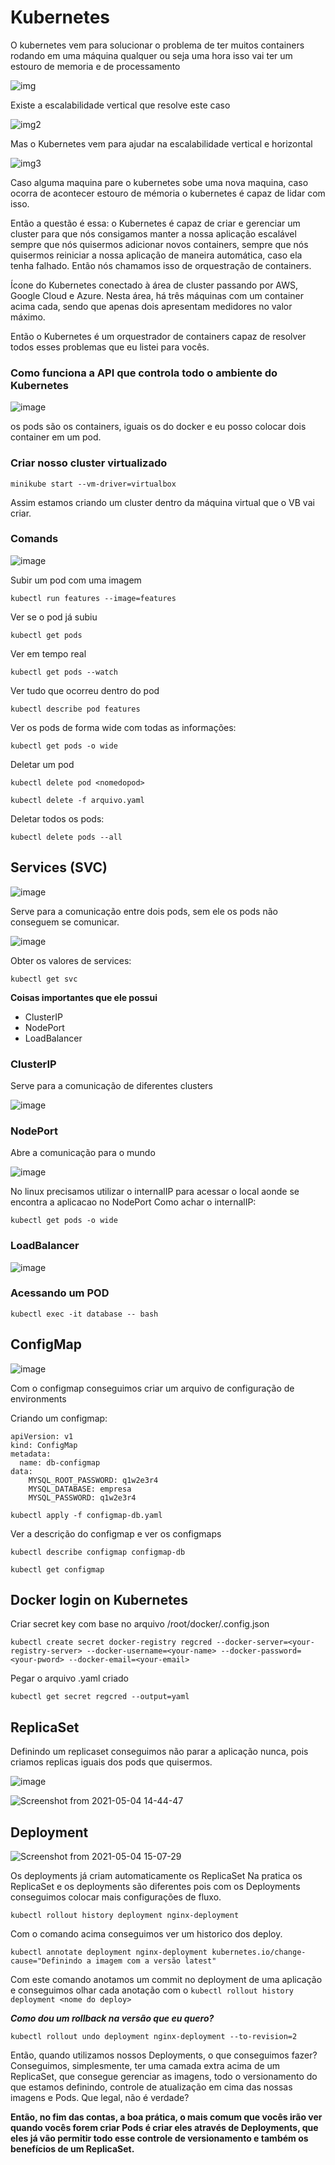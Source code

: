 # Kubernetes

O kubernetes vem para solucionar o problema de ter muitos containers rodando em uma máquina qualquer ou seja uma hora isso vai ter um estouro de memoria e de processamento 

![img](https://caelum-online-public.s3.amazonaws.com/kubernetes/Transcri%C3%A7%C3%A3o+Externa/Imagens/aula1_video2_imagem3.PNG)

Existe a escalabilidade vertical que resolve este caso

![img2](https://caelum-online-public.s3.amazonaws.com/kubernetes/Transcri%C3%A7%C3%A3o+Externa/Imagens/aula1_video2_imagem4.PNG)

Mas o Kubernetes vem para ajudar na escalabilidade vertical e horizontal 

![img3](https://caelum-online-public.s3.amazonaws.com/kubernetes/Transcri%C3%A7%C3%A3o+Externa/Imagens/aula1_video2_imagem5.PNG)

Caso alguma maquina pare o kubernetes sobe uma nova maquina, caso ocorra de acontecer estouro de mémoria o kubernetes é capaz de lidar com isso.

Então a questão é essa: o Kubernetes é capaz de criar e gerenciar um cluster para que nós consigamos manter a nossa aplicação escalável sempre que nós quisermos adicionar novos containers, sempre que nós quisermos reiniciar a nossa aplicação de maneira automática, caso ela tenha falhado. Então nós chamamos isso de orquestração de containers.

Ícone do Kubernetes conectado à área de cluster passando por AWS, Google Cloud e Azure. Nesta área, há três máquinas com um container acima cada, sendo que apenas dois apresentam medidores no valor máximo.

Então o Kubernetes é um orquestrador de containers capaz de resolver todos esses problemas que eu listei para vocês.

### Como funciona a API que controla todo o ambiente do Kubernetes

![image](https://user-images.githubusercontent.com/48387196/116601254-ac418000-a900-11eb-9bbf-62001c345858.png)

os pods são os containers, iguais os do docker e eu posso colocar dois container em um pod.

### Criar nosso cluster virtualizado

```
minikube start --vm-driver=virtualbox
```

Assim estamos criando um cluster dentro da máquina virtual que o VB vai criar.

### Comands 

![image](https://user-images.githubusercontent.com/48387196/116742918-81256200-a9ce-11eb-980a-3d9cdf899852.png)

Subir um pod com uma imagem 

```
kubectl run features --image=features
```

Ver se o pod já subiu

```
kubectl get pods 
```

Ver em tempo real

```
kubectl get pods --watch
```

Ver tudo que ocorreu dentro do pod

```
kubectl describe pod features
```

Ver os pods de forma wide com todas as informações:

```
kubectl get pods -o wide
```

Deletar um pod 

``` 
kubectl delete pod <nomedopod>
```
```
kubectl delete -f arquivo.yaml
```
Deletar todos os pods:
```
kubectl delete pods --all
```

## Services (SVC)

![image](https://user-images.githubusercontent.com/48387196/116743021-ab771f80-a9ce-11eb-98fd-939a84e98db4.png)

Serve para a comunicação entre dois pods, sem ele os pods não conseguem se comunicar.

![image](https://user-images.githubusercontent.com/48387196/116743299-1c1e3c00-a9cf-11eb-803c-06db4ddd6177.png)

Obter os valores de services:

```
kubectl get svc
```

**Coisas importantes que ele possui**

- ClusterIP
- NodePort
- LoadBalancer

### ClusterIP

Serve para a comunicação de diferentes clusters

![image](https://user-images.githubusercontent.com/48387196/116743408-4243dc00-a9cf-11eb-98e4-36f02dfc0a23.png)

### NodePort

Abre a comunicação para o mundo

![image](https://user-images.githubusercontent.com/48387196/116749208-f85ef400-a9d6-11eb-8103-1ef81552bcaa.png)

No linux precisamos utilizar o internalIP para acessar o local aonde se encontra a aplicacao no NodePort
Como achar o internalIP:
```
kubectl get pods -o wide
```

### LoadBalancer

![image](https://user-images.githubusercontent.com/48387196/116751821-fa2ab680-a9da-11eb-8468-1c09ec30ec4f.png)

### Acessando um POD

```
kubectl exec -it database -- bash
```

## ConfigMap

![image](https://user-images.githubusercontent.com/48387196/116913497-ee7c0180-ac1f-11eb-815d-905ec5769204.png)

Com o configmap conseguimos criar um arquivo de configuração de environments

Criando um configmap:

```
apiVersion: v1
kind: ConfigMap
metadata:
  name: db-configmap
data:
    MYSQL_ROOT_PASSWORD: q1w2e3r4
    MYSQL_DATABASE: empresa
    MYSQL_PASSWORD: q1w2e3r4
```
```
kubectl apply -f configmap-db.yaml
```

Ver a descrição do configmap e ver os configmaps

```
kubectl describe configmap configmap-db
```
```
kubectl get configmap
```

## Docker login on Kubernetes

Criar secret key com base no arquivo /root/docker/.config.json 

```
kubectl create secret docker-registry regcred --docker-server=<your-registry-server> --docker-username=<your-name> --docker-password=<your-pword> --docker-email=<your-email>
```
Pegar o arquivo .yaml criado
```
kubectl get secret regcred --output=yaml
```

## ReplicaSet

Definindo um replicaset conseguimos não parar a aplicação nunca, pois criamos replicas iguais dos pods que quisermos.

![image](https://user-images.githubusercontent.com/48387196/117041240-272fdf80-ace1-11eb-85af-cc66f18dcd7d.png)

![Screenshot from 2021-05-04 14-44-47](https://user-images.githubusercontent.com/48387196/117046693-5cd7c700-ace7-11eb-95bc-7e74518eb744.png)

## Deployment

![Screenshot from 2021-05-04 15-07-29](https://user-images.githubusercontent.com/48387196/117049431-7b8b8d00-acea-11eb-92ab-634325077d42.png)

Os deployments já criam automaticamente os ReplicaSet 
Na pratica os ReplicaSet e os deployments são diferentes pois com os Deployments conseguimos colocar mais configurações de fluxo.

```
kubectl rollout history deployment nginx-deployment
```
Com o comando acima conseguimos ver um historico dos deploy.
```
kubectl annotate deployment nginx-deployment kubernetes.io/change-cause="Definindo a imagem com a versão latest" 
```
Com este comando anotamos um commit no deployment de uma aplicação e conseguimos olhar cada anotação com o `kubectl rollout history deployment <nome do deploy>`

***Como dou um rollback na versão que eu quero?***

```
kubectl rollout undo deployment nginx-deployment --to-revision=2
```

Então, quando utilizamos nossos Deployments, o que conseguimos fazer? Conseguimos, simplesmente, ter uma camada extra acima de um ReplicaSet, que consegue gerenciar as imagens, todo o versionamento do que estamos definindo, controle de atualização em cima das nossas imagens e Pods. Que legal, não é verdade?

**Então, no fim das contas, a boa prática, o mais comum que vocês irão ver quando vocês forem criar Pods é criar eles através de Deployments, que eles já vão permitir todo esse controle de versionamento e também os benefícios de um ReplicaSet.**
